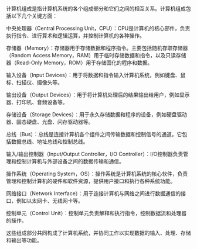计算机组成是指计算机系统的各个组成部分和它们之间的相互关系。计算机组成包括以下几个关键方面：

中央处理器（Central Processing Unit，CPU）：CPU是计算机的核心部件，负责执行指令、进行算术和逻辑运算，并控制计算机的各种操作。

存储器（Memory）：存储器用于存储数据和程序指令。主要包括随机存取存储器（Random Access Memory，RAM）用于临时存储数据和指令，以及只读存储器（Read-Only Memory，ROM）用于存储固化的程序和数据。

输入设备（Input Devices）：用于将数据和指令输入计算机系统，例如键盘、鼠标、扫描仪、摄像头等。

输出设备（Output Devices）：用于将计算机处理后的结果输出给用户，例如显示器、打印机、音频设备等。

存储设备（Storage Devices）：用于永久存储数据和程序的设备，例如硬盘驱动器、固态硬盘、光盘、闪存驱动器等。

总线（Bus）：总线是连接计算机各个组件之间传输数据和控制信号的通道。它包括数据总线、地址总线和控制总线。

输入/输出控制器（Input/Output Controller，I/O Controller）：I/O控制器负责管理和控制计算机与外部设备之间的数据传输和通信。

操作系统（Operating System，OS）：操作系统是计算机系统的核心软件，负责管理和控制计算机的硬件和软件资源，提供用户接口和执行各种系统功能。

网络接口（Network Interface）：用于连接计算机与网络之间进行数据通信的接口，例如以太网卡、无线网卡等。

控制单元（Control Unit）：控制单元负责解释和执行指令，控制数据流和处理器的操作。

这些组成部分共同构成了计算机系统，并协同工作以实现数据的输入、处理、存储和输出等功能。